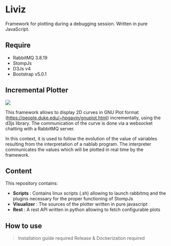 # Liviz

Framework for plotting during a debugging session. Written in pure JavaScript.

## Require

* RabbitMQ 3.8.19
* StompJs
* D3Js v4
* Bootstrap v5.0.1


## Incremental Plotter

![](https://i.ibb.co/G2pbQbV/index.png)

This framework allows to display 2D curves in GNU Plot format (https://people.duke.edu/~hpgavin/gnuplot.html) incrementally, using the d3js library. The communication of the curve is done via a websocket chatting with a RabbitMQ server. 

In this context, it is used to follow the evolution of the value of variables resulting from the interpretation of a nablab program. The interpreter communicates the values which will be plotted in real time by the framework. 
 
## Content

This repository contains: 

* **Scripts** : Contains linux scripts (.sh) allowing to launch rabbitmq and the plugins necessary for the proper functioning of StompJs
* **Visualizer** : The sources of the plotter written in pure javascript 
* **Rest** : A rest API written in python allowing to fetch configurable plots 


## How to use

> Installation guide required
> Release & Dockerization required





